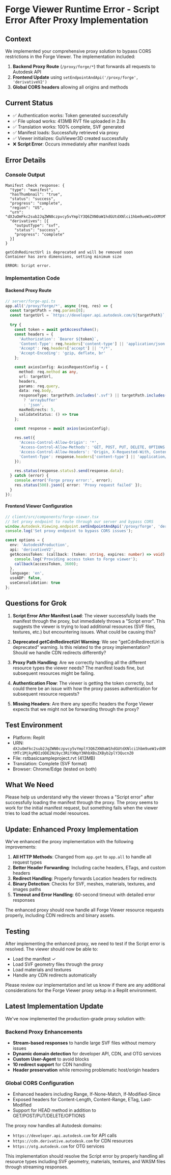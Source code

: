# Forge Viewer Runtime Error - Script Error After Proxy Implementation

## Context
We implemented your comprehensive proxy solution to bypass CORS restrictions in the Forge Viewer. The implementation included:

1. **Backend Proxy Route** (`/proxy/forge/*`) that forwards all requests to Autodesk API
2. **Frontend Update** using `setEndpointAndApi('/proxy/forge', 'derivativeV2')`
3. **Global CORS headers** allowing all origins and methods

## Current Status
- ✅ Authentication works: Token generated successfully
- ✅ File upload works: 413MB RVT file uploaded in 2.8s
- ✅ Translation works: 100% complete, SVF generated
- ✅ Manifest loads: Successfully retrieved via proxy
- ✅ Viewer initializes: GuiViewer3D created successfully
- ❌ **Script Error**: Occurs immediately after manifest loads

## Error Details

### Console Output
```
Manifest check response: {
  "type": "manifest",
  "hasThumbnail": "true", 
  "status": "success",
  "progress": "complete",
  "region": "US",
  "urn": "dXJuOmFkc2sub2JqZWN0czpvcy5vYmplY3Q6ZXN0aW1hdGUtdXNlci1hbm9ueW1vdXMtMTc1MjkyMDIzODE2Ni9yc3RiYXNpY3NhbXBsZXByb2plY3QucnZ0",
  "derivatives": [{
    "outputType": "svf",
    "status": "success",
    "progress": "complete"
  }]
}

getCdnRedirectUrl is deprecated and will be removed soon
Container has zero dimensions, setting minimum size

ERROR: Script error.
```

### Implementation Code

#### Backend Proxy Route
```typescript
// server/forge-api.ts
app.all('/proxy/forge/*', async (req, res) => {
  const targetPath = req.params[0];
  const targetUrl = `https://developer.api.autodesk.com/${targetPath}`;
  
  try {
    const token = await getAccessToken();
    const headers = {
      'Authorization': `Bearer ${token}`,
      'Content-Type': req.headers['content-type'] || 'application/json',
      'Accept': req.headers['accept'] || '*/*',
      'Accept-Encoding': 'gzip, deflate, br'
    };

    const axiosConfig: AxiosRequestConfig = {
      method: req.method as any,
      url: targetUrl,
      headers,
      params: req.query,
      data: req.body,
      responseType: targetPath.includes('.svf') || targetPath.includes('/meshes/') 
        ? 'arraybuffer' 
        : 'json',
      maxRedirects: 5,
      validateStatus: () => true
    };

    const response = await axios(axiosConfig);
    
    res.set({
      'Access-Control-Allow-Origin': '*',
      'Access-Control-Allow-Methods': 'GET, POST, PUT, DELETE, OPTIONS',
      'Access-Control-Allow-Headers': 'Origin, X-Requested-With, Content-Type, Accept, Authorization',
      'Content-Type': response.headers['content-type'] || 'application/json'
    });
    
    res.status(response.status).send(response.data);
  } catch (error) {
    console.error('Forge proxy error:', error);
    res.status(500).json({ error: 'Proxy request failed' });
  }
});
```

#### Frontend Viewer Configuration
```typescript
// client/src/components/forge-viewer.tsx
// Set proxy endpoint to route through our server and bypass CORS
window.Autodesk.Viewing.endpoint.setEndpointAndApi('/proxy/forge', 'derivativeV2');
console.log('Set proxy endpoint to bypass CORS issues');

const options = {
  env: 'AutodeskProduction',
  api: 'derivativeV2',
  getAccessToken: (callback: (token: string, expires: number) => void) => {
    console.log('Providing access token to Forge viewer');
    callback(accessToken, 3600);
  },
  language: 'en',
  useADP: false,
  useConsolidation: true
};
```

## Questions for Grok

1. **Script Error After Manifest Load**: The viewer successfully loads the manifest through the proxy, but immediately throws a "Script error". This suggests the viewer is trying to load additional resources (SVF files, textures, etc.) but encountering issues. What could be causing this?

2. **Deprecated getCdnRedirectUrl Warning**: We see "getCdnRedirectUrl is deprecated" warning. Is this related to the proxy implementation? Should we handle CDN redirects differently?

3. **Proxy Path Handling**: Are we correctly handling all the different resource types the viewer needs? The manifest loads fine, but subsequent resources might be failing.

4. **Authentication Flow**: The viewer is getting the token correctly, but could there be an issue with how the proxy passes authentication for subsequent resource requests?

5. **Missing Headers**: Are there any specific headers the Forge Viewer expects that we might not be forwarding through the proxy?

## Test Environment
- Platform: Replit
- URN: `dXJuOmFkc2sub2JqZWN0czpvcy5vYmplY3Q6ZXN0aW1hdGUtdXNlci1hbm9ueW1vdXMtMTc1MjkyMDIzODE2Ni9yc3RiYXNpY3NhbXBsZXByb2plY3QucnZ0`
- File: rstbasicsampleproject.rvt (413MB)
- Translation: Complete (SVF format)
- Browser: Chrome/Edge (tested on both)

## What We Need
Please help us understand why the viewer throws a "Script error" after successfully loading the manifest through the proxy. The proxy seems to work for the initial manifest request, but something fails when the viewer tries to load the actual model resources.

## Update: Enhanced Proxy Implementation
We've enhanced the proxy implementation with the following improvements:

1. **All HTTP Methods**: Changed from `app.get` to `app.all` to handle all request types
2. **Better Header Forwarding**: Including cache headers, ETags, and custom headers
3. **Redirect Handling**: Properly forwards Location headers for redirects
4. **Binary Detection**: Checks for SVF, meshes, materials, textures, and images paths
5. **Timeout and Error Handling**: 60-second timeout with detailed error responses

The enhanced proxy should now handle all Forge Viewer resource requests properly, including CDN redirects and binary assets.

## Testing
After implementing the enhanced proxy, we need to test if the Script error is resolved. The viewer should now be able to:
- Load the manifest ✓
- Load SVF geometry files through the proxy
- Load materials and textures
- Handle any CDN redirects automatically

Please review our implementation and let us know if there are any additional considerations for the Forge Viewer proxy setup in a Replit environment.

## Latest Implementation Update

We've now implemented the production-grade proxy solution with:

### Backend Proxy Enhancements
- **Stream-based responses** to handle large SVF files without memory issues
- **Dynamic domain detection** for developer API, CDN, and OTG services
- **Custom User-Agent** to avoid blocks
- **10 redirect support** for CDN handling
- **Header preservation** while removing problematic host/origin headers

### Global CORS Configuration
- Enhanced headers including Range, If-None-Match, If-Modified-Since
- Exposed headers for Content-Length, Content-Range, ETag, Last-Modified
- Support for HEAD method in addition to GET/POST/PUT/DELETE/OPTIONS

The proxy now handles all Autodesk domains:
- `https://developer.api.autodesk.com` for API calls
- `https://cdn.derivative.autodesk.com` for CDN resources
- `https://otg.autodesk.com` for OTG services

This implementation should resolve the Script error by properly handling all resource types including SVF geometry, materials, textures, and WASM files through streaming responses.